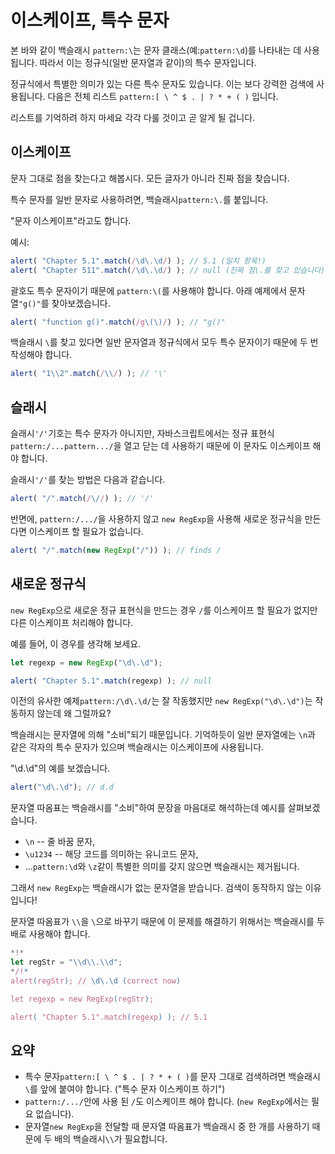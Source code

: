
# 이스케이프, 특수 문자

본 바와 같이 백슬래시 `pattern:\`는 문자 클래스(예:`pattern:\d`)를 나타내는 데 사용됩니다. 따라서 이는 정규식(일반 문자열과 같이)의 특수 문자입니다.

정규식에서 특별한 의미가 있는 다른 특수 문자도 있습니다. 이는 보다 강력한 검색에 사용됩니다. 다음은 전체 리스트 `pattern:[ \ ^ $ . | ? * + ( )` 입니다.

리스트를 기억하려 하지 마세요 각각 다룰 것이고 곧 알게 될 겁니다.

## 이스케이프

문자 그대로 점을 찾는다고 해봅시다. 모든 글자가 아니라 진짜 점을 찾습니다.

특수 문자를 일반 문자로 사용하려면, 백슬래시`pattern:\.`를 붙입니다.

"문자 이스케이프"라고도 합니다.

예시:
```js run
alert( "Chapter 5.1".match(/\d\.\d/) ); // 5.1 (일치 항목!)
alert( "Chapter 511".match(/\d\.\d/) ); // null (진짜 점\.를 찾고 있습니다)
```

괄호도 특수 문자이기 때문에 `pattern:\(`를 사용해야 합니다. 아래 예제에서 문자열`"g()"`를 찾아보겠습니다.

```js run
alert( "function g()".match(/g\(\)/) ); // "g()"
```

백슬래시 `\`를 찾고 있다면 일반 문자열과 정규식에서 모두 특수 문자이기 때문에 두 번 작성해야 합니다.

```js run
alert( "1\\2".match(/\\/) ); // '\'
```

## 슬래시

슬래시`'/'`기호는 특수 문자가 아니지만, 자바스크립트에서는 정규 표현식`pattern:/...pattern.../`을 열고 닫는 데 사용하기 때문에 이 문자도 이스케이프 해야 합니다.

슬래시`'/'`를 찾는 방법은 다음과 같습니다.

```js run
alert( "/".match(/\//) ); // '/'
```

반면에, `pattern:/.../`을 사용하지 않고 `new RegExp`을 사용해 새로운 정규식을 만든다면 이스케이프 할 필요가 없습니다.

```js run
alert( "/".match(new RegExp("/")) ); // finds /
```

## 새로운 정규식

`new RegExp`으로 새로운 정규 표현식을 만드는 경우 `/`를 이스케이프 할 필요가 없지만 다른 이스케이프 처리해야 합니다.

예를 들어, 이 경우를 생각해 보세요.

```js run
let regexp = new RegExp("\d\.\d");

alert( "Chapter 5.1".match(regexp) ); // null
```

이전의 유사한 예제`pattern:/\d\.\d/`는 잘 작동했지만 `new RegExp("\d\.\d")`는 작동하지 않는데 왜 그럴까요?

백슬래시는 문자열에 의해 "소비"되기 때문입니다. 기억하듯이 일반 문자열에는 `\n`과 같은 각자의 특수 문자가 있으며 백슬래시는 이스케이프에 사용됩니다.

"\d\.\d"의 예를 보겠습니다.

```js run
alert("\d\.\d"); // d.d
```

문자열 따옴표는 백슬래시를 "소비"하여 문장을 마음대로 해석하는데 예시를 살펴보겠습니다.

- `\n` -- 줄 바꿈 문자,
- `\u1234` -- 해당 코드를 의미하는 유니코드 문자,
- ...`pattern:\d`와 `\z`같이 특별한 의미를 갖지 않으면 백슬래시는 제거됩니다.

그래서 `new RegExp`는 백슬래시가 없는 문자열을 받습니다. 검색이 동작하지 않는 이유입니다!

문자열 따옴표가 `\\`을 `\`으로 바꾸기 때문에 이 문제를 해결하기 위해서는 백슬래시를 두 배로 사용해야 합니다.

```js run
*!*
let regStr = "\\d\\.\\d";
*/!*
alert(regStr); // \d\.\d (correct now)

let regexp = new RegExp(regStr);

alert( "Chapter 5.1".match(regexp) ); // 5.1
```

## 요약

- 특수 문자`pattern:[ \ ^ $ . | ? * + ( )`를 문자 그대로 검색하려면 백슬래시`\`를 앞에 붙여야 합니다. ("특수 문자 이스케이프 하기")
- `pattern:/.../`안에 사용 된 `/`도 이스케이프 해야 합니다. (`new RegExp`에서는 필요 없습니다).
- 문자열`new RegExp`을 전달할 때 문자열 따옴표가 백슬래시 중 한 개를 사용하기 때문에 두 배의 백슬래시`\\`가 필요합니다.
